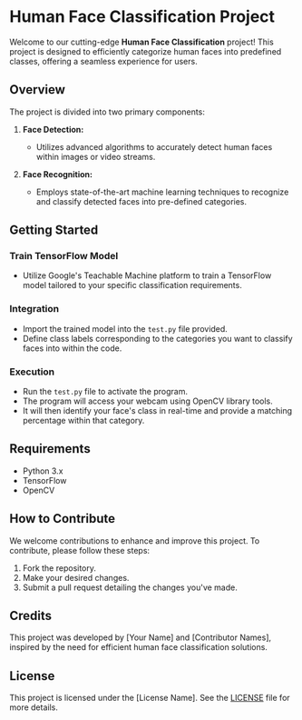 # Human Face Classification Project

Welcome to our cutting-edge **Human Face Classification** project! This project is designed to efficiently categorize human faces into predefined classes, offering a seamless experience for users. 

## Overview

The project is divided into two primary components:

1. **Face Detection:** 
    - Utilizes advanced algorithms to accurately detect human faces within images or video streams.
  
2. **Face Recognition:** 
    - Employs state-of-the-art machine learning techniques to recognize and classify detected faces into pre-defined categories.

## Getting Started

### Train TensorFlow Model
- Utilize Google's Teachable Machine platform to train a TensorFlow model tailored to your specific classification requirements.

### Integration
- Import the trained model into the `test.py` file provided.
- Define class labels corresponding to the categories you want to classify faces into within the code.

### Execution
- Run the `test.py` file to activate the program.
- The program will access your webcam using OpenCV library tools.
- It will then identify your face's class in real-time and provide a matching percentage within that category.

## Requirements

- Python 3.x
- TensorFlow
- OpenCV

## How to Contribute

We welcome contributions to enhance and improve this project. To contribute, please follow these steps:

1. Fork the repository.
2. Make your desired changes.
3. Submit a pull request detailing the changes you've made.

## Credits

This project was developed by [Your Name] and [Contributor Names], inspired by the need for efficient human face classification solutions.

## License

This project is licensed under the [License Name]. See the [LICENSE](LICENSE) file for more details.
